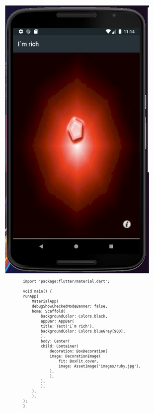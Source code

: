 ![screen](https://github.com/Anna-Myzukina/Bootcamp-flutter/blob/master/i_am_rich/images/screen.PNG)



            import 'package:flutter/material.dart';

            void main() {
            runApp(
                MaterialApp(
                debugShowCheckedModeBanner: false,
                home: Scaffold(
                    backgroundColor: Colors.black,
                    appBar: AppBar(
                    title: Text('I`m rich'),
                    backgroundColor: Colors.blueGrey[900],
                    ),
                    body: Center(
                    child: Container(
                        decoration: BoxDecoration(
                        image: DecorationImage(
                            fit: BoxFit.cover,
                            image: AssetImage('images/ruby.jpg'),
                        ),
                        ),
                    ),
                    ),
                ),
                ),
            );
            }